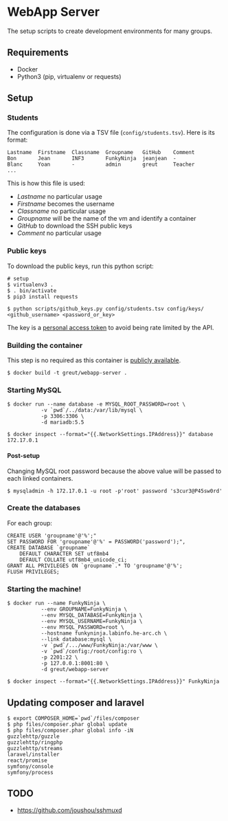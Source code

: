 # WebApp Server

The setup scripts to create development environments for many groups.

## Requirements

 * Docker
 * Python3 (pip, virtualenv or requests)

## Setup

### Students

The configuration is done via a TSV file (`config/students.tsv`). Here is its
format:

```csv
Lastname  Firstname  Classname  Groupname   GitHub    Comment
Bon       Jean       INF3       FunkyNinja  jeanjean  -
Blanc     Yoan       -          admin       greut     Teacher
...
```

This is how this file is used:

* *Lastname* no particular usage
* *Firstname* becomes the username
* *Classname* no particular usage
* *Groupname* will be the name of the vm and identify a container
* *GitHub* to download the SSH public keys
* *Comment* no particular usage

### Public keys

To download the public keys, run this python script:

```shell
# setup
$ virtualenv3 .
$ . bin/activate
$ pip3 install requests

$ python scripts/github_keys.py config/students.tsv config/keys/ <github_username> <password_or_key>
```

The key is a [personal access token](https://github.com/settings/tokens) to
avoid being rate limited by the API.

### Building the container

This step is no required as this container is [publicly
available](https://hub.docker.com/r/greut/webapp-server/).

```
$ docker build -t greut/webapp-server .
```

### Starting MySQL

```shell
$ docker run --name database -e MYSQL_ROOT_PASSWORD=root \
           -v `pwd`/../data:/var/lib/mysql \
           -p 3306:3306 \
           -d mariadb:5.5

$ docker inspect --format="{{.NetworkSettings.IPAddress}}" database
172.17.0.1
```

#### Post-setup

Changing MySQL root password because the above value will be passed to each
linked containers.

```shell
$ mysqladmin -h 172.17.0.1 -u root -p'root' password 's3cur3@P45sw0rd'
```

### Create the databases

For each group:

    CREATE USER 'groupname'@'%';"
    SET PASSWORD FOR 'groupname'@'%' = PASSWORD('password');",
    CREATE DATABASE `groupname`
        DEFAULT CHARACTER SET utf8mb4
        DEFAULT COLLATE utf8mb4_unicode_ci;
    GRANT ALL PRIVILEGES ON `groupname`.* TO 'groupname'@'%';
    FLUSH PRIVILEGES;

### Starting the machine!

```shell
$ docker run --name FunkyNinja \
           --env GROUPNAME=FunkyNinja \
           --env MYSQL_DATABASE=FunkyNinja \
           --env MYSQL_USERNAME=FunkyNinja \
           --env MYSQL_PASSWORD=root \
           --hostname funkyninja.labinfo.he-arc.ch \
           --link database:mysql \
           -v `pwd`/.../www/FunkyNinja:/var/www \
           -v `pwd`/config:/root/config:ro \
           -p 2201:22 \
           -p 127.0.0.1:8001:80 \
           -d greut/webapp-server

$ docker inspect --format="{{.NetworkSettings.IPAddress}}" FunkyNinja
```

## Updating composer and laravel

```shell
$ export COMPOSER_HOME=`pwd`/files/composer
$ php files/composer.phar global update
$ php files/composer.phar global info -iN
guzzlehttp/guzzle
guzzlehttp/ringphp
guzzlehttp/streams
laravel/installer
react/promise
symfony/console
symfony/process
```

## TODO

 * https://github.com/joushou/sshmuxd
